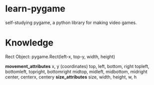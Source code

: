 # learn-pygame
self-studying pygame, a python library for making video games.

# Knowledge
Rect Object:
pygame.Rect(left-x, top-y, width, height)

**movement_attributes**
x, y (coordinates)
top, left, bottom, right
topleft, bottomleft, topright, bottomright
midtop, midleft, midbottom, midright
center, centerx, centery
**size_attributes**
size, width, height, w, h